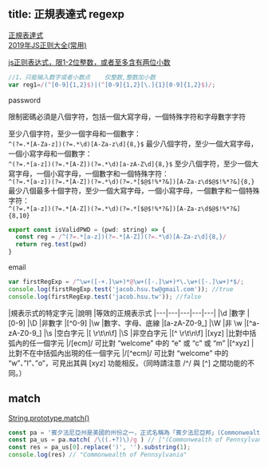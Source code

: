 title: 正規表達式 regexp
---

[正規表達式](https://developer.mozilla.org/zh-TW/docs/Web/JavaScript/Guide/Regular_Expressions)  
[2019年JS正则大全(常用)](https://juejin.im/post/5d245d4151882555300feb77?utm_source=gold_browser_extension)  




[js正则表达式，限1-2位整数，或者至多含有两位小数](https://blog.csdn.net/bestcxx/article/details/60772406)

```js
//1、只能输入数字或者小数点    仅整数,整数加小数
var reg1=/(^[0-9]{1,2}$)|(^[0-9]{1,2}[\.]{1}[0-9]{1,2}$)/;
```

password

限制密碼必須是八個字符，包括一個大寫字母，一個特殊字符和字母數字字符

至少八個字符，至少一個字母和一個數字：  
`^(?=.*[A-Za-z])(?=.*\d)[A-Za-z\d]{8,}$`
最少八個字符，至少一個大寫字母，一個小寫字母和一個數字：  
`^(?=.*[a-z])(?=.*[A-Z])(?=.*\d)[a-zA-Z\d]{8,}$`
至少八個字符，至少一個大寫字母，一個小寫字母，一個數字和一個特殊字符：  
`^(?=.*[a-z])(?=.*[A-Z])(?=.*\d)(?=.*[$@$!%*?&])[A-Za-z\d$@$!%*?&]{8,}`
最少八個最多十個字符，至少一個大寫字母，一個小寫字母，一個數字和一個特殊字符：  
`^(?=.*[a-z])(?=.*[A-Z])(?=.*\d)(?=.*[$@$!%*?&])[A-Za-z\d$@$!%*?&]{8,10}`

```js
export const isValidPWD = (pwd: string) => {
  const reg = /^(?=.*[a-z])(?=.*[A-Z])(?=.*\d)[A-Za-z\d]{8,}/
  return reg.test(pwd)
}
```


email

```js
var firstRegExp = /^\w+([-+.]\w+)*@\w+([-.]\w+)*\.\w+([-.]\w+)*$/;
console.log(firstRegExp.test('jacob.hsu.tw@gmail.com')); //true
console.log(firstRegExp.test('jacob.hsu.tw')); //false
```

|規表示式的特定字元	|說明	|等效的正規表示式
|---|---|---|---|---|
|\d	|數字	|[0-9]
|\D	|非數字	|[^0-9]
|\w	|數字、字母、底線	|[a-zA-Z0-9_]
|\W	|非 \w	|[^a-zA-Z0-9_]
|\s	|空白字元	|[ \r\t\n\f]
|\S	|非空白字元	|[^ \r\t\n\f]
|[xyz]	|比對中括弧內的任一個字元	|/[ecm]/ 可比對 “welcome” 中的 “e” 或 “c” 或 “m”
|[^xyz]	|比對不在中括弧內出現的任一個字元	|/[^ecm]/ 可比對 “welcome” 中的 “w”、”l”、”o”，可見出其與 [xyz] 功能相反。（同時請注意 /^/ 與 [^] 之間功能的不同。）

## match

[String.prototype.match()](https://developer.mozilla.org/zh-TW/docs/Web/JavaScript/Reference/Global_Objects/String/match)

```js
const pa = '賓夕法尼亞州是美國的州份之一，正式名稱為「賓夕法尼亞邦」(Commonwealth of Pennsylvania)';
const pa_us = pa.match( /\((.+?)\)/g ) // ["(Commonwealth of Pennsylvania)"]
const res = pa_us[0].replace(')', '').substring(1);
console.log(res) // "Commonwealth of Pennsylvania"
```
